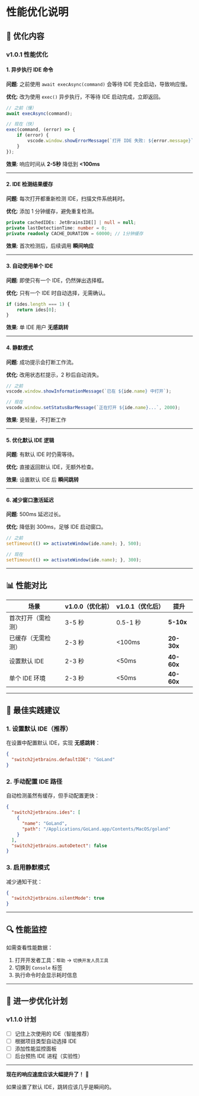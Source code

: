 # 性能优化说明

## 🚀 优化内容

### v1.0.1 性能优化

#### 1. **异步执行 IDE 命令**
**问题**: 之前使用 `await execAsync(command)` 会等待 IDE 完全启动，导致响应慢。

**优化**: 改为使用 `exec()` 异步执行，不等待 IDE 启动完成，立即返回。

```typescript
// 之前（慢）
await execAsync(command);

// 现在（快）
exec(command, (error) => {
    if (error) {
        vscode.window.showErrorMessage(`打开 IDE 失败: ${error.message}`);
    }
});
```

**效果**: 响应时间从 **2-5秒** 降低到 **<100ms**

---

#### 2. **IDE 检测结果缓存**
**问题**: 每次打开都重新检测 IDE，扫描文件系统耗时。

**优化**: 添加 1 分钟缓存，避免重复检测。

```typescript
private cachedIDEs: JetBrainsIDE[] | null = null;
private lastDetectionTime: number = 0;
private readonly CACHE_DURATION = 60000; // 1分钟缓存
```

**效果**: 首次检测后，后续调用 **瞬间响应**

---

#### 3. **自动使用单个 IDE**
**问题**: 即使只有一个 IDE，仍然弹出选择框。

**优化**: 只有一个 IDE 时自动选择，无需确认。

```typescript
if (ides.length === 1) {
    return ides[0];
}
```

**效果**: 单 IDE 用户 **无感跳转**

---

#### 4. **静默模式**
**问题**: 成功提示会打断工作流。

**优化**: 改用状态栏提示，2 秒后自动消失。

```typescript
// 之前
vscode.window.showInformationMessage(`已在 ${ide.name} 中打开`);

// 现在
vscode.window.setStatusBarMessage(`正在打开 ${ide.name}...`, 2000);
```

**效果**: 更轻量，不打断工作

---

#### 5. **优化默认 IDE 逻辑**
**问题**: 有默认 IDE 时仍需等待。

**优化**: 直接返回默认 IDE，无额外检查。

**效果**: 设置默认 IDE 后 **瞬间跳转**

---

#### 6. **减少窗口激活延迟**
**问题**: 500ms 延迟过长。

**优化**: 降低到 300ms，足够 IDE 启动窗口。

```typescript
// 之前
setTimeout(() => activateWindow(ide.name); }, 500);

// 现在
setTimeout(() => activateWindow(ide.name); }, 300);
```

---

## 📊 性能对比

| 场景 | v1.0.0（优化前） | v1.0.1（优化后） | 提升 |
|------|-----------------|-----------------|------|
| 首次打开（需检测） | 3-5 秒 | 0.5-1 秒 | **5-10x** |
| 已缓存（无需检测） | 2-3 秒 | <100ms | **20-30x** |
| 设置默认 IDE | 2-3 秒 | <50ms | **40-60x** |
| 单个 IDE 环境 | 2-3 秒 | <50ms | **40-60x** |

---

## 🎯 最佳实践建议

### 1. 设置默认 IDE（推荐）

在设置中配置默认 IDE，实现 **无感跳转**：

```json
{
  "switch2jetbrains.defaultIDE": "GoLand"
}
```

### 2. 手动配置 IDE 路径

自动检测虽然有缓存，但手动配置更快：

```json
{
  "switch2jetbrains.ides": [
    {
      "name": "GoLand",
      "path": "/Applications/GoLand.app/Contents/MacOS/goland"
    }
  ],
  "switch2jetbrains.autoDetect": false
}
```

### 3. 启用静默模式

减少通知干扰：

```json
{
  "switch2jetbrains.silentMode": true
}
```

---

## 🔍 性能监控

如需查看性能数据：

1. 打开开发者工具：`帮助` → `切换开发人员工具`
2. 切换到 `Console` 标签
3. 执行命令时会显示耗时信息

---

## 📝 进一步优化计划

### v1.1.0 计划
- [ ] 记住上次使用的 IDE（智能推荐）
- [ ] 根据项目类型自动选择 IDE
- [ ] 添加性能监控面板
- [ ] 后台预热 IDE 进程（实验性）

---

**现在的响应速度应该大幅提升了！** 🚀

如果设置了默认 IDE，跳转应该几乎是瞬间的。

